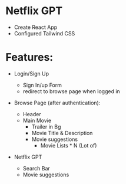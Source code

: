 # Netflix GPT
- Create React App 
- Configured Tailwind CSS 

# Features:
- Login/Sign Up
    - Sign In/up Form
    - redirect to browse page when logged in 

- Browse Page (after authentication): 
    - Header
    - Main Movie
        - Trailer in Bg
        - Movie Title & Description
        - Movie suggestions 
            - Movie Lists * N (Lot of)

- Netflix GPT
    - Search Bar
    - Movie suggestions